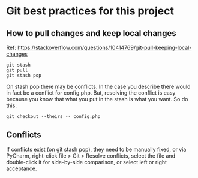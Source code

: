 # Git best practices for this project
## How to pull changes and keep local changes
Ref: https://stackoverflow.com/questions/10414769/git-pull-keeping-local-changes 
```
git stash
git pull
git stash pop
```
On stash pop there may be conflicts. In the case you describe there would in fact be a conflict for config.php. But, resolving the conflict is easy because you know that what you put in the stash is what you want. So do this:

`git checkout --theirs -- config.php`

## Conflicts
If conflicts exist (on git stash pop), they need to be manually fixed, or via PyCharm, right-click file > Git > Resolve conflicts, select the file and double-click it for side-by-side comparison, or select left or right acceptance.